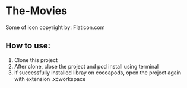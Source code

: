# The-Movies

Some of icon copyright by: Flaticon.com

## How to use:
1. Clone this project
2. After clone, close the project and pod install using terminal
3. if successfully installed libray on cocoapods, open the project again with extension .xcworkspace

